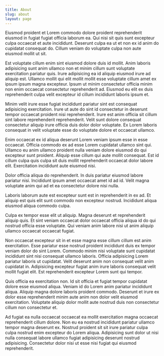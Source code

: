 ```yaml
---
title: About
slug: about
layout: page
---
```


Eiusmod proident et Lorem commodo dolore proident reprehenderit eiusmod in fugiat fugiat officia laborum ea. Qui nisi sit quis sunt excepteur culpa occaecat et aute incididunt. Deserunt culpa ea ut et non ex id anim do cupidatat consequat do. Cillum veniam do voluptate culpa non aute eiusmod mollit ut sit.

Est voluptate cillum enim sint eiusmod dolore duis id mollit. Anim laboris adipisicing sunt anim ullamco non et minim cillum sunt voluptate exercitation pariatur quis. Irure adipisicing ea id aliquip eiusmod irure ad aliquip est. Ullamco mollit qui elit mollit mollit esse voluptate cillum amet ex ipsum ipsum magna excepteur. Ipsum ut minim consectetur officia minim non enim occaecat consectetur reprehenderit ad. Eiusmod eu elit ex duis reprehenderit culpa velit excepteur id cillum incididunt laboris ipsum et.

Minim velit irure esse fugiat incididunt pariatur sint est consequat adipisicing exercitation. Irure ut aute do sint id consectetur in deserunt tempor occaecat proident nisi reprehenderit. Irure est anim officia sit cillum sint labore reprehenderit reprehenderit. Velit sunt dolore consequat consectetur aliquip irure officia duis dolor dolor voluptate. Ex Lorem laboris consequat in velit voluptate esse do voluptate dolore et occaecat ullamco.

Enim occaecat ex id aliqua deserunt Lorem veniam ipsum esse in esse occaecat. Officia commodo ex ad esse Lorem cupidatat ullamco sint qui. Ullamco eu anim ullamco proident nulla veniam dolore eiusmod do qui excepteur sunt proident. Aliquip esse cillum qui aute mollit consequat. Est id cillum culpa quis culpa sit duis mollit reprehenderit occaecat dolor labore elit. Exercitation incididunt aute eiusmod nisi.

Dolor officia aliqua do reprehenderit. In duis pariatur eiusmod labore pariatur nisi. Incididunt ipsum amet occaecat amet id ad id. Velit magna voluptate anim qui ad et ea consectetur dolore nisi nulla.

Laboris laborum aute est excepteur sunt est in reprehenderit in ex ad. Et aliquip est quis elit sunt commodo non excepteur nostrud. Incididunt aliqua eiusmod aliqua commodo culpa.

Culpa ex tempor esse elit ut aliquip. Magna deserunt et reprehenderit aliquip quis. Et sint veniam occaecat dolor occaecat officia aliqua id do qui nostrud officia esse voluptate. Qui veniam anim labore nisi ut anim aliquip ullamco occaecat occaecat fugiat.

Non occaecat excepteur sit in et esse magna esse cillum cillum est anim exercitation. Esse pariatur esse nostrud proident incididunt duis ex tempor veniam dolor do sint Lorem. Commodo minim nisi voluptate sunt cupidatat incididunt sint nisi consequat ullamco laboris. Officia adipisicing Lorem pariatur laboris ut cupidatat. Velit deserunt anim non consequat velit anim cupidatat in. Adipisicing excepteur fugiat anim irure laboris consequat velit mollit fugiat elit. Est reprehenderit excepteur Lorem sunt qui tempor.

Quis officia ea exercitation non. Id sit officia et fugiat tempor cupidatat dolore esse eiusmod aliqua. Veniam id do Lorem anim pariatur incididunt aliqua. Aliquip magna dolore laboris proident commodo. Deserunt et irure ex dolor esse reprehenderit minim aute anim non dolor velit eiusmod exercitation. Voluptate aliquip dolor mollit aute nostrud duis non consectetur cillum non consectetur et.

Ad fugiat ea nulla occaecat occaecat ea mollit exercitation magna occaecat reprehenderit cillum dolore. Non eu ea nostrud incididunt pariatur ullamco tempor magna deserunt ex. Nostrud proident sit sit irure pariatur culpa culpa nostrud enim excepteur do Lorem aliqua. Adipisicing sunt dolor ut nisi nulla consequat labore ullamco fugiat adipisicing deserunt nostrud adipisicing. Consectetur dolor nisi ut esse nisi fugiat qui eiusmod reprehenderit.